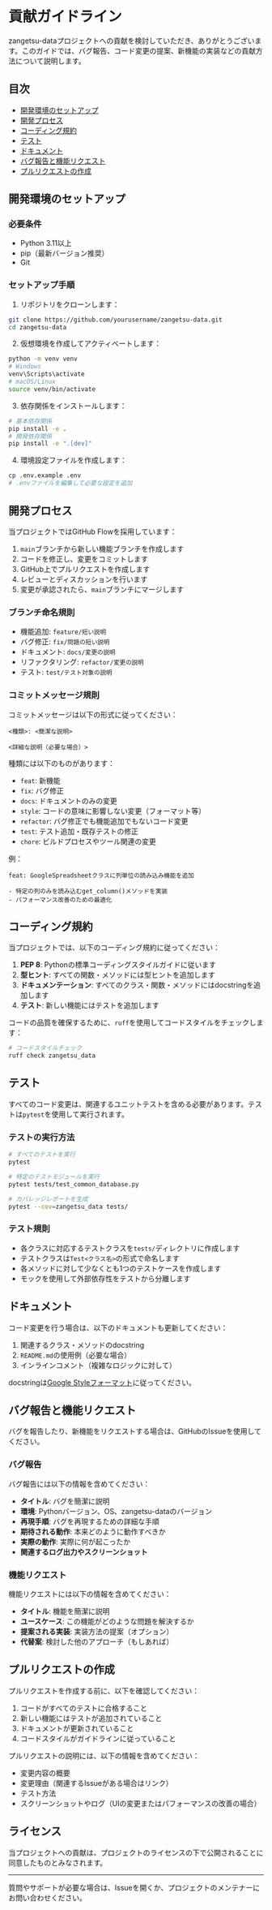 # 貢献ガイドライン

zangetsu-dataプロジェクトへの貢献を検討していただき、ありがとうございます。このガイドでは、バグ報告、コード変更の提案、新機能の実装などの貢献方法について説明します。

## 目次

- [開発環境のセットアップ](#開発環境のセットアップ)
- [開発プロセス](#開発プロセス)
- [コーディング規約](#コーディング規約)
- [テスト](#テスト)
- [ドキュメント](#ドキュメント)
- [バグ報告と機能リクエスト](#バグ報告と機能リクエスト)
- [プルリクエストの作成](#プルリクエストの作成)

## 開発環境のセットアップ

### 必要条件

- Python 3.11以上
- pip（最新バージョン推奨）
- Git

### セットアップ手順

1. リポジトリをクローンします：

```bash
git clone https://github.com/yourusername/zangetsu-data.git
cd zangetsu-data
```

2. 仮想環境を作成してアクティベートします：

```bash
python -m venv venv
# Windows
venv\Scripts\activate
# macOS/Linux
source venv/bin/activate
```

3. 依存関係をインストールします：

```bash
# 基本依存関係
pip install -e .
# 開発依存関係
pip install -e ".[dev]"
```

4. 環境設定ファイルを作成します：

```bash
cp .env.example .env
# .envファイルを編集して必要な設定を追加
```

## 開発プロセス

当プロジェクトではGitHub Flowを採用しています：

1. `main`ブランチから新しい機能ブランチを作成します
2. コードを修正し、変更をコミットします
3. GitHub上でプルリクエストを作成します
4. レビューとディスカッションを行います
5. 変更が承認されたら、`main`ブランチにマージします

### ブランチ命名規則

- 機能追加: `feature/短い説明`
- バグ修正: `fix/問題の短い説明`
- ドキュメント: `docs/変更の説明`
- リファクタリング: `refactor/変更の説明`
- テスト: `test/テスト対象の説明`

### コミットメッセージ規則

コミットメッセージは以下の形式に従ってください：

```
<種類>: <簡潔な説明>

<詳細な説明（必要な場合）>
```

種類には以下のものがあります：

- `feat`: 新機能
- `fix`: バグ修正
- `docs`: ドキュメントのみの変更
- `style`: コードの意味に影響しない変更（フォーマット等）
- `refactor`: バグ修正でも機能追加でもないコード変更
- `test`: テスト追加・既存テストの修正
- `chore`: ビルドプロセスやツール関連の変更

例：
```
feat: GoogleSpreadsheetクラスに列単位の読み込み機能を追加

- 特定の列のみを読み込むget_column()メソッドを実装
- パフォーマンス改善のための最適化
```

## コーディング規約

当プロジェクトでは、以下のコーディング規約に従ってください：

1. **PEP 8**: Pythonの標準コーディングスタイルガイドに従います
2. **型ヒント**: すべての関数・メソッドには型ヒントを追加します
3. **ドキュメンテーション**: すべてのクラス・関数・メソッドにはdocstringを追加します
4. **テスト**: 新しい機能にはテストを追加します

コードの品質を確保するために、`ruff`を使用してコードスタイルをチェックします：

```bash
# コードスタイルチェック
ruff check zangetsu_data
```

## テスト

すべてのコード変更は、関連するユニットテストを含める必要があります。テストは`pytest`を使用して実行されます。

### テストの実行方法

```bash
# すべてのテストを実行
pytest

# 特定のテストモジュールを実行
pytest tests/test_common_database.py

# カバレッジレポートを生成
pytest --cov=zangetsu_data tests/
```

### テスト規則

- 各クラスに対応するテストクラスを`tests/`ディレクトリに作成します
- テストクラスは`Test<クラス名>`の形式で命名します
- 各メソッドに対して少なくとも1つのテストケースを作成します
- モックを使用して外部依存性をテストから分離します

## ドキュメント

コード変更を行う場合は、以下のドキュメントも更新してください：

1. 関連するクラス・メソッドのdocstring
2. `README.md`の使用例（必要な場合）
3. インラインコメント（複雑なロジックに対して）

docstringは[Google Styleフォーマット](https://sphinxcontrib-napoleon.readthedocs.io/en/latest/example_google.html)に従ってください。

## バグ報告と機能リクエスト

バグを報告したり、新機能をリクエストする場合は、GitHubのIssueを使用してください。

### バグ報告

バグ報告には以下の情報を含めてください：

- **タイトル**: バグを簡潔に説明
- **環境**: Pythonバージョン、OS、zangetsu-dataのバージョン
- **再現手順**: バグを再現するための詳細な手順
- **期待される動作**: 本来どのように動作すべきか
- **実際の動作**: 実際に何が起こったか
- **関連するログ出力やスクリーンショット**

### 機能リクエスト

機能リクエストには以下の情報を含めてください：

- **タイトル**: 機能を簡潔に説明
- **ユースケース**: この機能がどのような問題を解決するか
- **提案される実装**: 実装方法の提案（オプション）
- **代替案**: 検討した他のアプローチ（もしあれば）

## プルリクエストの作成

プルリクエストを作成する前に、以下を確認してください：

1. コードがすべてのテストに合格すること
2. 新しい機能にはテストが追加されていること
3. ドキュメントが更新されていること
4. コードスタイルがガイドラインに従っていること

プルリクエストの説明には、以下の情報を含めてください：

- 変更内容の概要
- 変更理由（関連するIssueがある場合はリンク）
- テスト方法
- スクリーンショットやログ（UIの変更またはパフォーマンスの改善の場合）

## ライセンス

当プロジェクトへの貢献は、プロジェクトのライセンスの下で公開されることに同意したものとみなされます。

---

質問やサポートが必要な場合は、Issueを開くか、プロジェクトのメンテナーにお問い合わせください。

